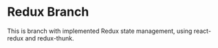 # Redux Branch

This is branch with implemented Redux state management, using react-redux and redux-thunk.

